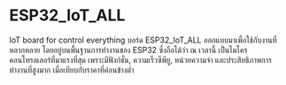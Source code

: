 # ESP32_IoT_ALL
IoT board for control everything 
บอร์ด ESP32_IoT_ALL ออกแบบมาเพื่อใช้กับงานที่หลากหลาย โดยอยู่บนพื้นฐานการทำงานของ ESP32 ซึ่งถือได้ว่า ณ เวลานี้ เป็นไมโครคอนโทรลเลอร์ที่มาแรงที่สุด เพราะมีฟังก์ชั่น, ความเร็วซีพียู, หน่วยความจำ และประสิทธิภาพการทำงานที่สูงมาก เมื่อเทียบกับราคาที่ค่อนข้างต่ำ
